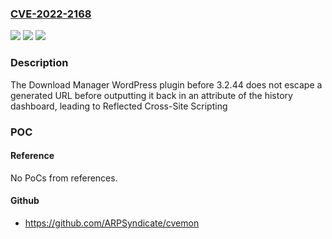 ### [CVE-2022-2168](https://cve.mitre.org/cgi-bin/cvename.cgi?name=CVE-2022-2168)
![](https://img.shields.io/static/v1?label=Product&message=Download%20Manager&color=blue)
![](https://img.shields.io/static/v1?label=Version&message=n%2Fa&color=blue)
![](https://img.shields.io/static/v1?label=Vulnerability&message=CWE-79%20Cross-site%20Scripting%20(XSS)&color=brighgreen)

### Description

The Download Manager WordPress plugin before 3.2.44 does not escape a generated URL before outputting it back in an attribute of the history dashboard, leading to Reflected Cross-Site Scripting

### POC

#### Reference
No PoCs from references.

#### Github
- https://github.com/ARPSyndicate/cvemon

